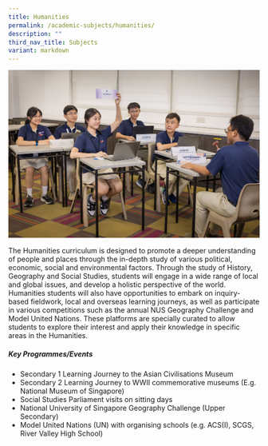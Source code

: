 ```yaml
---
title: Humanities
permalink: /academic-subjects/humanities/
description: ""
third_nav_title: Subjects
variant: markdown
---
```

![](/images/Curriculum/IP___Humanities_Cover.jpg)

The Humanities curriculum is designed to promote a deeper understanding of people and places through the in-depth study of various political, economic, social and environmental factors. Through the study of History, Geography and Social Studies, students will engage in a wide range of local and global issues, and develop a holistic perspective of the world. Humanities students will also have opportunities to embark on inquiry-based fieldwork, local and overseas learning journeys, as well as participate in various competitions such as the annual NUS Geography Challenge and Model United Nations. These platforms are specially curated to allow students to explore their interest and apply their knowledge in specific areas in the Humanities. 

##### Key Programmes/Events
* Secondary 1 Learning Journey to the Asian Civilisations Museum
* Secondary 2 Learning Journey to WWII commemorative museums (E.g. National Museum of Singapore)
* Social Studies Parliament visits on sitting days
* National University of Singapore Geography Challenge (Upper Secondary)
* Model United Nations (UN) with organising schools (e.g. ACS(I), SCGS, River Valley High School)